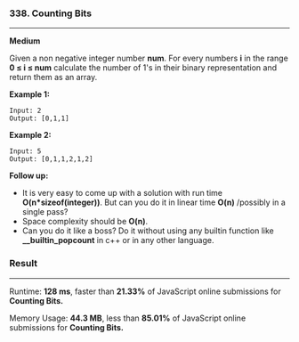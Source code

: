 ### 338. Counting Bits

---

**Medium**

Given a non negative integer number **num**. For every numbers **i** in the range **0 ≤ i ≤ num** calculate the number of 1's in their binary representation and return them as an array.

**Example 1:**

```
Input: 2
Output: [0,1,1]
```

**Example 2:**

```
Input: 5
Output: [0,1,1,2,1,2]
```

**Follow up:**

- It is very easy to come up with a solution with run time **O(n\*sizeof(integer))**. But can you do it in linear time **O(n)** /possibly in a single pass?
- Space complexity should be **O(n)**.
- Can you do it like a boss? Do it without using any builtin function like **\_\_builtin_popcount** in c++ or in any other language.

### Result

---

Runtime: **128 ms**, faster than **21.33%** of JavaScript online submissions for **Counting Bits.**

Memory Usage: **44.3 MB**, less than **85.01%** of JavaScript online submissions for **Counting Bits.**
